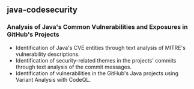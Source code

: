 ## java-codesecurity
### Analysis of Java's Common Vulnerabilities and Exposures in GitHub's Projects
* Identification of Java's CVE entities through text analysis of MITRE's vulnerability descriptions.
* Identification of security-related themes in the projects' commits through text analysis of the commit messages.
* Identification of vulnerabilities in the GitHub's Java projects using Variant Analysis with CodeQL.
